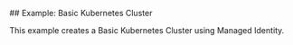 ## Example: Basic Kubernetes Cluster

This example creates a Basic Kubernetes Cluster using Managed Identity.
